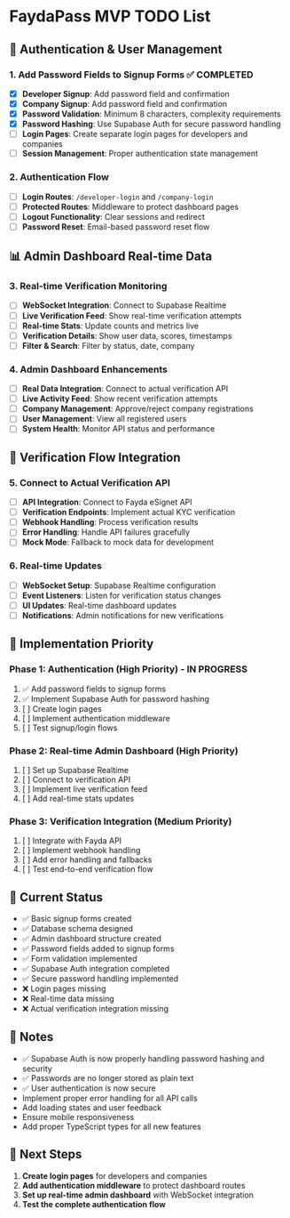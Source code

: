 # FaydaPass MVP TODO List

## 🔐 Authentication & User Management

### 1. Add Password Fields to Signup Forms ✅ COMPLETED

- [x] **Developer Signup**: Add password field and confirmation
- [x] **Company Signup**: Add password field and confirmation
- [x] **Password Validation**: Minimum 8 characters, complexity requirements
- [x] **Password Hashing**: Use Supabase Auth for secure password handling
- [ ] **Login Pages**: Create separate login pages for developers and companies
- [ ] **Session Management**: Proper authentication state management

### 2. Authentication Flow

- [ ] **Login Routes**: `/developer-login` and `/company-login`
- [ ] **Protected Routes**: Middleware to protect dashboard pages
- [ ] **Logout Functionality**: Clear sessions and redirect
- [ ] **Password Reset**: Email-based password reset flow

## 📊 Admin Dashboard Real-time Data

### 3. Real-time Verification Monitoring

- [ ] **WebSocket Integration**: Connect to Supabase Realtime
- [ ] **Live Verification Feed**: Show real-time verification attempts
- [ ] **Real-time Stats**: Update counts and metrics live
- [ ] **Verification Details**: Show user data, scores, timestamps
- [ ] **Filter & Search**: Filter by status, date, company

### 4. Admin Dashboard Enhancements

- [ ] **Real Data Integration**: Connect to actual verification API
- [ ] **Live Activity Feed**: Show recent verification attempts
- [ ] **Company Management**: Approve/reject company registrations
- [ ] **User Management**: View all registered users
- [ ] **System Health**: Monitor API status and performance

## 🔄 Verification Flow Integration

### 5. Connect to Actual Verification API

- [ ] **API Integration**: Connect to Fayda eSignet API
- [ ] **Verification Endpoints**: Implement actual KYC verification
- [ ] **Webhook Handling**: Process verification results
- [ ] **Error Handling**: Handle API failures gracefully
- [ ] **Mock Mode**: Fallback to mock data for development

### 6. Real-time Updates

- [ ] **WebSocket Setup**: Supabase Realtime configuration
- [ ] **Event Listeners**: Listen for verification status changes
- [ ] **UI Updates**: Real-time dashboard updates
- [ ] **Notifications**: Admin notifications for new verifications

## 🎯 Implementation Priority

### Phase 1: Authentication (High Priority) - IN PROGRESS

1. ✅ Add password fields to signup forms
2. ✅ Implement Supabase Auth for password hashing
3. [ ] Create login pages
4. [ ] Implement authentication middleware
5. [ ] Test signup/login flows

### Phase 2: Real-time Admin Dashboard (High Priority)

1. [ ] Set up Supabase Realtime
2. [ ] Connect to verification API
3. [ ] Implement live verification feed
4. [ ] Add real-time stats updates

### Phase 3: Verification Integration (Medium Priority)

1. [ ] Integrate with Fayda API
2. [ ] Implement webhook handling
3. [ ] Add error handling and fallbacks
4. [ ] Test end-to-end verification flow

## 🚀 Current Status

- ✅ Basic signup forms created
- ✅ Database schema designed
- ✅ Admin dashboard structure created
- ✅ Password fields added to signup forms
- ✅ Form validation implemented
- ✅ Supabase Auth integration completed
- ✅ Secure password handling implemented
- ❌ Login pages missing
- ❌ Real-time data missing
- ❌ Actual verification integration missing

## 📝 Notes

- ✅ Supabase Auth is now properly handling password hashing and security
- ✅ Passwords are no longer stored as plain text
- ✅ User authentication is now secure
- Implement proper error handling for all API calls
- Add loading states and user feedback
- Ensure mobile responsiveness
- Add proper TypeScript types for all new features

## 🔄 Next Steps

1. **Create login pages** for developers and companies
2. **Add authentication middleware** to protect dashboard routes
3. **Set up real-time admin dashboard** with WebSocket integration
4. **Test the complete authentication flow**
